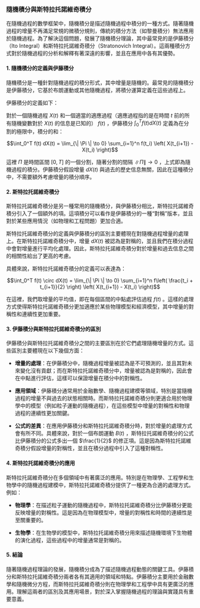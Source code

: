 ### 隨機積分與斯特拉托諾維奇積分

在隨機過程的數學框架中，隨機積分是描述隨機過程中積分的一種方式。隨著隨機過程的增量不再滿足常規的微積分規則，傳統的積分方法（如黎曼積分）無法應用於隨機過程。為了解決這個問題，發展了隨機積分理論，其中最常見的是伊藤積分（Ito Integral）和斯特拉托諾維奇積分（Stratonovich Integral）。這兩種積分方式對於隨機過程的分析和解釋有著深遠的影響，並且在應用中各有其優勢。

#### 1. 隨機積分的定義與伊藤積分

隨機積分是一種針對隨機過程的積分形式，其中增量是隨機的。最常見的隨機積分是伊藤積分，它基於布朗運動或其他隨機過程，將積分運算定義在這些過程上。

伊藤積分的定義如下：

對於一個隨機過程  $`X(t)`$  和一個適當的適應過程（適應過程指的是在時間  $`t`$  前的所有隨機變數對於  $`X(t)`$  的信息是已知的） $`f(t)`$ ，伊藤積分  $`\int_0^T f(t) dX(t)`$  定義為在分割的極限中，積分的和：


```math
\int_0^T f(t) dX(t) = \lim_{\| \Pi \| \to 0} \sum_{i=1}^n f(t_i) \left( X(t_{i+1}) - X(t_i) \right)
```


這裡  $`\Pi`$  是時間區間  $`[0, T]`$  的一個分割，隨著分割的間隔  $`\| \Pi \| \to 0`$ ，上式即為隨機過程的積分。伊藤積分假設增量  $`dX(t)`$  與過去的歷史信息無關，因此在這種積分中，不需要額外考慮增量的積分順序。

#### 2. 斯特拉托諾維奇積分

斯特拉托諾維奇積分是另一種常用的隨機積分，與伊藤積分相比，斯特拉托諾維奇積分引入了一個額外的項。這項積分可以看作是伊藤積分的一種“對稱”版本，並且對於某些應用情況（如物理和工程問題）更加合適。

斯特拉托諾維奇積分的定義與伊藤積分的區別主要體現在對隨機過程增量的處理上。在斯特拉托諾維奇積分中，增量  $`dX(t)`$  被認為是對稱的，並且我們在積分過程中會對增量進行平均化處理。因此，斯特拉托諾維奇積分對於增量和過去信息之間的相關性給出了更高的考慮。

具體來說，斯特拉托諾維奇積分的定義可以表達為：


```math
\int_0^T f(t) \circ dX(t) = \lim_{\| \Pi \| \to 0} \sum_{i=1}^n f\left( \frac{t_i + t_{i+1}}{2} \right) \left( X(t_{i+1}) - X(t_i) \right)
```


在這裡，我們取增量的平均值，即在每個區間的中點處評估過程  $`f(t)`$ 。這樣的處理方式使得斯特拉托諾維奇積分更加適應於某些物理模型和經濟模型，其中增量的對稱性和連續性更加重要。

#### 3. 伊藤積分與斯特拉托諾維奇積分的區別

伊藤積分與斯特拉托諾維奇積分之間的主要區別在於它們處理隨機增量的方式。這些區別主要體現在以下幾個方面：

- **增量的處理**：在伊藤積分中，隨機過程增量被認為是不可預測的，並且其對未來變化沒有貢獻；而在斯特拉托諾維奇積分中，增量被認為是對稱的，因此會在中點進行評估，這樣可以保證增量在積分中的對稱性。

- **應用領域**：伊藤積分通常用於金融數學、隨機過程建模等領域，特別是當隨機過程的增量不與過去的狀態相關時。而斯特拉托諾維奇積分則更適合用於物理學中的模型（例如粒子運動的隨機過程），在這些模型中增量的對稱性和物理過程的連續性更加關鍵。

- **公式的差異**：在應用伊藤積分和斯特拉托諾維奇積分時，對於增量的處理方式會有所不同。具體來說，對於一個布朗運動  $`B(t)`$ ，斯特拉托諾維奇積分的公式比伊藤積分的公式多出一個  $`\frac{1}{2}`$  的修正項。這是因為斯特拉托諾維奇積分假設增量的對稱性，並且在積分過程中引入了這種對稱性。

#### 4. 斯特拉托諾維奇積分的應用

斯特拉托諾維奇積分在多個領域中有著廣泛的應用。特別是在物理學、工程學和生物學中的隨機過程建模中，斯特拉托諾維奇積分提供了一種更為合適的處理方式。例如：

- **物理學**：在描述粒子運動的隨機過程中，斯特拉托諾維奇積分比伊藤積分更能反映增量的對稱性。這是因為在物理模型中，增量的對稱性和時間的連續性是至關重要的。

- **生物學**：在生物學的模型中，斯特拉托諾維奇積分用來描述隨機環境下生物體的演化過程，這些過程中的增量通常是對稱的。

#### 5. 結論

隨著隨機過程理論的發展，隨機積分成為了描述隨機過程動態的關鍵工具。伊藤積分和斯特拉托諾維奇積分兩者各有其適用的領域和特點。伊藤積分主要用於金融數學和隨機微分方程，而斯特拉托諾維奇積分則在物理學和工程學中具有更廣泛的應用。理解這兩者的區別及其應用場景，對於深入掌握隨機過程的理論與實踐具有重要意義。